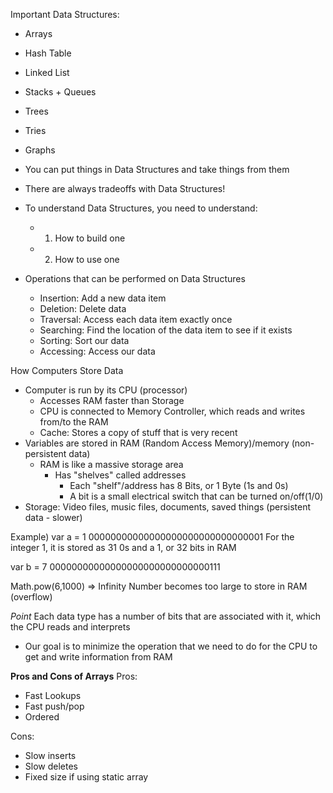 Important Data Structures:

- Arrays
- Hash Table
- Linked List
- Stacks + Queues
- Trees
- Tries
- Graphs

- You can put things in Data Structures and take things from them
- There are always tradeoffs with Data Structures!

- To understand Data Structures, you need to understand:

  - 1. How to build one
  - 2. How to use one

- Operations that can be performed on Data Structures
  - Insertion: Add a new data item
  - Deletion: Delete data
  - Traversal: Access each data item exactly once
  - Searching: Find the location of the data item to see if it exists
  - Sorting: Sort our data
  - Accessing: Access our data

How Computers Store Data

- Computer is run by its CPU (processor)
  - Accesses RAM faster than Storage
  - CPU is connected to Memory Controller, which reads and writes from/to the RAM
  - Cache: Stores a copy of stuff that is very recent
- Variables are stored in RAM (Random Access Memory)/memory (non-persistent data)
  - RAM is like a massive storage area
    - Has "shelves" called addresses
      - Each "shelf"/address has 8 Bits, or 1 Byte (1s and 0s)
      - A bit is a small electrical switch that can be turned on/off(1/0)
- Storage: Video files, music files, documents, saved things (persistent data - slower)

Example)
var a = 1
00000000000000000000000000000001
For the integer 1, it is stored as 31 0s and a 1, or 32 bits in RAM

var b = 7
00000000000000000000000000000111

Math.pow(6,1000) => Infinity
Number becomes too large to store in RAM (overflow)

_Point_ Each data type has a number of bits that are associated with it, which the CPU reads and interprets

- Our goal is to minimize the operation that we need to do for the CPU to get and write information from RAM

**Pros and Cons of Arrays**
Pros:

- Fast Lookups
- Fast push/pop
- Ordered

Cons:

- Slow inserts
- Slow deletes
- Fixed size if using static array
